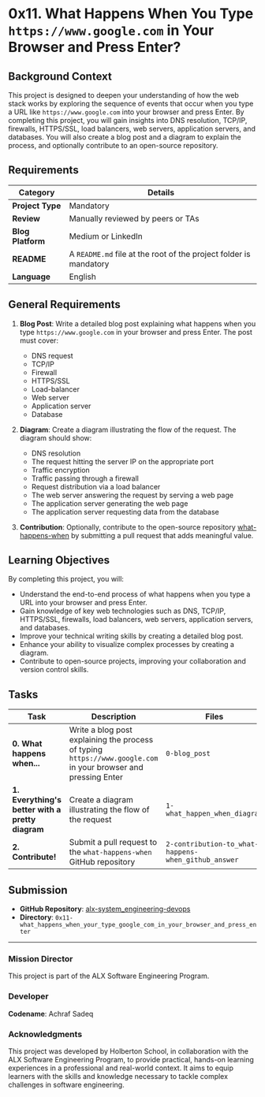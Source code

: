 # 0x11. What Happens When You Type `https://www.google.com` in Your Browser and Press Enter?

## Background Context

This project is designed to deepen your understanding of how the web stack works by exploring the sequence of events that occur when you type a URL like `https://www.google.com` into your browser and press Enter. By completing this project, you will gain insights into DNS resolution, TCP/IP, firewalls, HTTPS/SSL, load balancers, web servers, application servers, and databases. You will also create a blog post and a diagram to explain the process, and optionally contribute to an open-source repository.

## Requirements

| Category         | Details |
|------------------|---------|
| **Project Type** | Mandatory |
| **Review**       | Manually reviewed by peers or TAs |
| **Blog Platform**| Medium or LinkedIn |
| **README**       | A `README.md` file at the root of the project folder is mandatory |
| **Language**     | English |

## General Requirements

1. **Blog Post**: Write a detailed blog post explaining what happens when you type `https://www.google.com` in your browser and press Enter. The post must cover:
   - DNS request
   - TCP/IP
   - Firewall
   - HTTPS/SSL
   - Load-balancer
   - Web server
   - Application server
   - Database

2. **Diagram**: Create a diagram illustrating the flow of the request. The diagram should show:
   - DNS resolution
   - The request hitting the server IP on the appropriate port
   - Traffic encryption
   - Traffic passing through a firewall
   - Request distribution via a load balancer
   - The web server answering the request by serving a web page
   - The application server generating the web page
   - The application server requesting data from the database

3. **Contribution**: Optionally, contribute to the open-source repository [what-happens-when](https://github.com/alex/what-happens-when) by submitting a pull request that adds meaningful value.

## Learning Objectives

By completing this project, you will:

- Understand the end-to-end process of what happens when you type a URL into your browser and press Enter.
- Gain knowledge of key web technologies such as DNS, TCP/IP, HTTPS/SSL, firewalls, load balancers, web servers, application servers, and databases.
- Improve your technical writing skills by creating a detailed blog post.
- Enhance your ability to visualize complex processes by creating a diagram.
- Contribute to open-source projects, improving your collaboration and version control skills.

## Tasks

| Task                          | Description                                  | Files                         |
|-------------------------------|----------------------------------------------|-------------------------------|
| **0. What happens when...**   | Write a blog post explaining the process of typing `https://www.google.com` in your browser and pressing Enter | `0-blog_post` |
| **1. Everything's better with a pretty diagram** | Create a diagram illustrating the flow of the request | `1-what_happen_when_diagram` |
| **2. Contribute!**            | Submit a pull request to the `what-happens-when` GitHub repository | `2-contribution-to_what-happens-when_github_answer` |

## Submission

- **GitHub Repository**: [alx-system_engineering-devops](https://github.com/Achrafsadeq/alx-system_engineering-devops)
- **Directory**: `0x11-what_happens_when_your_type_google_com_in_your_browser_and_press_enter`

---

### Mission Director

This project is part of the ALX Software Engineering Program.

### Developer

**Codename**: Achraf Sadeq

### Acknowledgments

This project was developed by Holberton School, in collaboration with the ALX Software Engineering Program, to provide practical, hands-on learning experiences in a professional and real-world context. It aims to equip learners with the skills and knowledge necessary to tackle complex challenges in software engineering.
